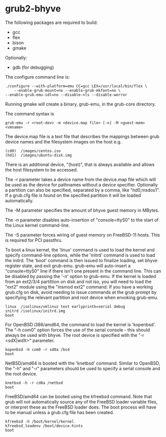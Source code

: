 grub2-bhyve
===========

The following packages are required to build:
* gcc
* flex
* bison
* gmake

Optionally:
* gdb (for debugging)

The configure command line is:

    ./configure --with-platform=emu CC=gcc LEX=/usr/local/bin/flex \
        --enable-grub-mount=no --enable-grub-mkfont=no \
	--enable-grub-emu-sdl=no --disable-nls --disable-werror

Running gmake will create a binary, grub-emu, in the grub-core directory.

The command syntax is

    grub-emu -r <root-dev> -m <device.map file> [-n] -M <guest-mem> <vmname>

The device.map file is a text file that describes the mappings between
grub device names and the filesystem images on the host e.g.

    (cd0)  /images/centos.iso
    (hd1)  /images/ubuntu-disk.img

There is an additional device, "(host)", that is always available and
allows the host filesystem to be accessed.

The -r parameter takes a device name from the device.map file which
will be used as the device for pathnames without a device specifier.
Optionally a partition can also be specified, separated by a comma,
like "hd0,msdos1".
If a grub.cfg file is found on the specified partition it will be
loaded automatically.

The -M parameter specifies the amount of bhyve guest memory in MBytes.

The -n parameter disables auto-insertion of "console=ttyS0" to the
 start of the Linux kernel command-line.

The -S parameter forces wiring of guest memory on FreeBSD-11 hosts.
This is required for PCI passthru.

To boot a linux kernel, the 'linux' command is used to load the kernel
and specify command-line options, while the 'initrd' command is used
to load the initrd. The 'boot' command is then issued to finalize 
loading, set bhyve register state, and exit grub-emu.
grub-emu will auto-insert a "console=ttyS0" line if there isn't one
present in the command line. This can be disabled by passing the
'-n' option to grub-emu.
If the kernel is loaded from an ext2/3/4 partittion on disk and not iso,
you will need to load the "ext2" module using the "insmod ext2" command.
If you have a working grub.cfg on disk, avoid needing to issue commands
at the grub prompt by specifying the relevant partition and root device
when envoking grub-emu.


    linux  /isolinux/vmlinuz text earlyprintk=serial debug
    initrd /isolinux/initrd.img
    boot

For OpenBSD i386/amd64, the command to load the kernel is 'kopenbsd'. The
"-h com0" option forces the use of the serial console - this should always
be used with bhyve. The root device is specified with the "-r <sdX|wdX>"
parameter.

    kopenbsd -h com0 -r sd0a /bsd
    boot

NetBSD/amd64 is booted with the 'knetbsd' command. Similar to OpenBSD,
the "-h" and "-r" parameters should be used to specify a serial console
and the root device.

    knetbsd -h -r cd0a /netbsd
    boot 

FreeBSD/amd64 can be booted using the kfreebsd command. Note that
grub will not automatically source any of the FreeBSD loader variable
files, or interpret these as the FreeBSD loader does. The boot process
will have to be manual unless a grub.cfg file has been created.

    kfreebsd -h /boot/kernel/kernel
    kfreebsd_loadenv /boot/device.hints
    boot


